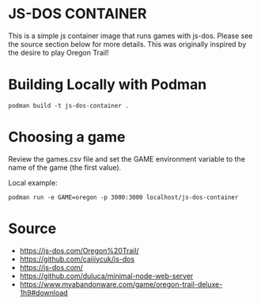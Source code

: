 # JS-DOS CONTAINER
This is a simple js container image that runs games with js-dos. Please see the source section below for more details. 
This was originally inspired by the desire to play Oregon Trail! 

# Building Locally with Podman

```shell
podman build -t js-dos-container .
```

# Choosing a game
Review the games.csv file and set the GAME environment variable to the name of the game (the first value). 

Local example: 
```shell
podman run -e GAME=oregon -p 3000:3000 localhost/js-dos-container
```

# Source
- https://js-dos.com/Oregon%20Trail/
- https://github.com/caiiiycuk/js-dos
- https://js-dos.com/
- https://github.com/duluca/minimal-node-web-server
- https://www.myabandonware.com/game/oregon-trail-deluxe-1h9#download